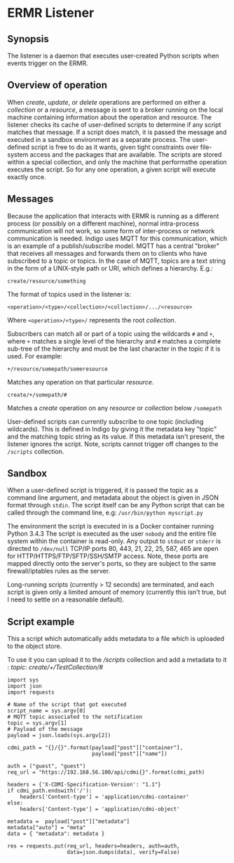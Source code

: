 # ERMR Listener


## Synopsis


The listener is a daemon that executes user-created Python scripts when events 
trigger on the ERMR.


## Overview of operation

When *create*, *update*, or *delete* operations are performed on either a 
*collection* or a *resource*, a message is sent to a broker running on the 
local machine containing information about the operation and resource. 
The listener checks its cache of user-defined scripts to determine if any
script matches that message. If a script does match, it is passed the message 
and executed in a sandbox environment as a separate process. The 
user-defined script is free to do as it wants, given tight constraints over 
file-system access and the packages that are available. The scripts are stored 
within a special collection, and only the machine that performsthe operation 
executes the script. So for any one operation, a given script will execute 
exactly once.


## Messages

Because the application that interacts with ERMR is running as a different 
process (or possibly on a different machine), normal intra-process 
communication will not work, so some form of inter-process or network 
communication is needed. Indigo uses MQTT for this communication, which is an
 example of a publish/subscribe model. MQTT has a central "broker" that 
 receives all messages and forwards them on to clients who have subscribed to a
 topic or topics. In the case of MQTT, topics are a text string in the form of 
 a UNIX-style path or URI, which defines a hierarchy. E.g.:

`create/resource/something`

The format of topics used in the listener is:

`<operation>/<type>/<collection>/<collection>/.../<resource>`

Where `<operation>/<type>/` represents the root *collection*.

Subscribers can match all or part of a topic using the wildcards `#` and `+`,
 where `+` matches a single level of the hierarchy and `#` matches a complete 
 sub-tree of the hierarchy and must be the last character in the topic if it is
used. For example:

`+/resource/somepath/someresource`

Matches any operation on that particular *resource*.

`create/+/somepath/#`

Matches a *create* operation on any *resource* or *collection* below `/somepath`

User-defined scripts can currently subscribe to one topic (including wildcards).
This is defined in Indigo by giving it the metadata key "topic" and the
matching topic string as its value. If this metadata isn't present, the listener
ignores the script. Note, scripts cannot trigger off changes to the 
`/scripts` collection.


## Sandbox


When a user-defined script is triggered, it is passed the topic as a command 
line argument, and metadata about the object is given in JSON format through 
`stdin`. The script itself can be any Python script that can be called through
the command line, e.g: `/usr/bin/python myscript.py`

The environment the script is executed in is a Docker container running 
Python 3.4.3 The script is executed as the user `nobody` and the entire file
 system within the container is read-only. Any output to `stdout` or `stderr` 
 is directed to `/dev/null` TCP/IP ports 80, 443, 21, 22, 25, 587, 465 are 
 open for HTTP/HTTPS/FTP/SFTP/SSH/SMTP access. Note, these ports are mapped 
 directly onto the server's ports, so they are subject to the same 
 firewall/iptables rules as the server.

Long-running scripts (currently > 12 seconds) are terminated, and each script 
is given only a limited amount of memory (currently this isn't true, but I need 
to settle on a reasonable default).


## Script example


This a script which automatically adds metadata to a file which is uploaded to
the object store.

To use it you can upload it to the */scripts* collection and add a metadata to
it : *topic*: *create/+/TestCollection/#*

```
import sys
import json
import requests

# Name of the script that got executed
script_name = sys.argv[0]
# MQTT topic associated to the notification
topic = sys.argv[1]
# Payload of the message
payload = json.loads(sys.argv[2])

cdmi_path = "{}/{}".format(payload["post"]["container"], 
                           payload["post"]["name"])

auth = ("guest", "guest")
req_url = "https://192.168.56.100/api/cdmi{}".format(cdmi_path)

headers = {'X-CDMI-Specification-Version': "1.1"}
if cdmi_path.endswith('/'):
    headers['Content-type'] = 'application/cdmi-container'
else:
    headers['Content-type'] = 'application/cdmi-object'

metadata =  payload["post"]["metadata"]
metadata["auto"] = "meta"
data = { "metadata": metadata }

res = requests.put(req_url, headers=headers, auth=auth,
                   data=json.dumps(data), verify=False)
```